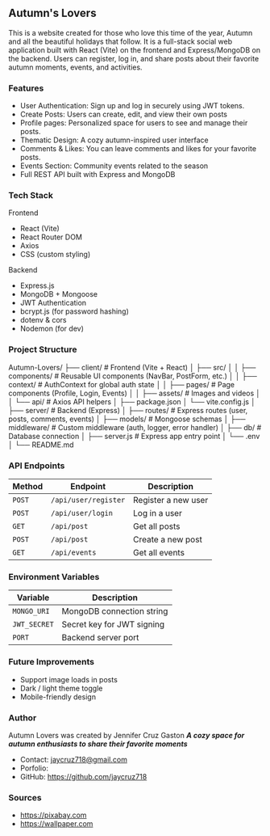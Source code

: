 ## Autumn's Lovers
This is a website created for those who love this time of the year, Autumn and all the beautiful holidays that follow. It is a full-stack social web application built with React (Vite) on the frontend and Express/MongoDB on the backend.
Users can register, log in, and share posts about their favorite autumn moments, events, and activities.

### Features
- User Authentication: Sign up and log in securely using JWT tokens.
- Create Posts: Users can create, edit, and view their own posts
- Profile pages: Personalized space for users to see and manage their posts.
- Thematic Design: A cozy autumn-inspired user interface
- Comments & Likes: You can leave comments and likes for your favorite posts.
- Events Section: Community events related to the season
- Full REST API built with Express and MongoDB

### Tech Stack
Frontend
- React (Vite)
- React Router DOM
- Axios
- CSS (custom styling)

Backend
- Express.js
- MongoDB + Mongoose
- JWT Authentication
- bcrypt.js (for password hashing)
- dotenv & cors
- Nodemon (for dev)

### Project Structure
Autumn-Lovers/
├── client/                # Frontend (Vite + React)
│   ├── src/
│   │   ├── components/    # Reusable UI components (NavBar, PostForm, etc.)
│   │   ├── context/       # AuthContext for global auth state
│   │   ├── pages/         # Page components (Profile, Login, Events)
│   │   ├── assets/        # Images and videos
│   │   └── api/           # Axios API helpers
│   ├── package.json
│   └── vite.config.js
│
├── server/                # Backend (Express)
│   ├── routes/            # Express routes (user, posts, comments, events)
│   ├── models/            # Mongoose schemas
│   ├── middleware/        # Custom middleware (auth, logger, error handler)
│   ├── db/                # Database connection
│   ├── server.js          # Express app entry point
│   └── .env
│
└── README.md

### API Endpoints

| Method | Endpoint             | Description         |
| ------ | -------------------- | ------------------- |
| `POST` | `/api/user/register` | Register a new user |
| `POST` | `/api/user/login`    | Log in a user       |
| `GET`  | `/api/post`          | Get all posts       |
| `POST` | `/api/post`          | Create a new post   |
| `GET`  | `/api/events`        | Get all events      |


### Environment Variables
| Variable     | Description                |
| ------------ | -------------------------- |
| `MONGO_URI`  | MongoDB connection string  |
| `JWT_SECRET` | Secret key for JWT signing |
| `PORT`       | Backend server port        |

### Future Improvements
- Support image loads in posts
- Dark / light theme toggle
- Mobile-friendly design

### Author
Autumn Lovers was created by Jennifer Cruz Gaston
***A cozy space for autumn enthusiasts to share their favorite moments***

- Contact: jaycruz718@gmail.com
- Porfolio: 
- GitHub: https://github.com/jaycruz718

### Sources
- https://pixabay.com
- https://wallpaper.com

